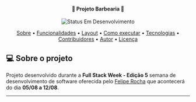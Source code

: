 <h4 align="center"> 
	🚧 Projeto Barbearia 🚧
</h4>

<p align="center">
	<img alt="Status Em Desenvolvimento" src="https://img.shields.io/badge/STATUS-EM%20DESENVOLVIMENTO-green">
    <!--<img alt="Status Concluído" src="https://img.shields.io/badge/STATUS-CONCLU%C3%8DDO-brightgreen">-->
</p>

<p align="center">
    <a href="#-sobre-o-projeto">Sobre</a> •
    <a href="#-funcionalidades">Funcionalidades</a> •
    <a href="#-layout">Layout</a> • 
    <a href="#-como-executar-o-projeto">Como executar</a> • 
    <a href="#-tecnologias">Tecnologias</a> • 
    <a href="#-contribuidores">Contribuidores</a> • 
    <a href="#-autor">Autor</a> • 
    <a href="#user-content--licença">Licença</a>
</p>

## 💻 Sobre o projeto

Projeto desenvolvido durante a **Full Stack Week - Edição 5** semana de desenvolvimento de software oferecida pelo [Felipe Rocha](https://github.com/felipemotarocha) que acontecerá do dia **05/08 a 12/08**.

---